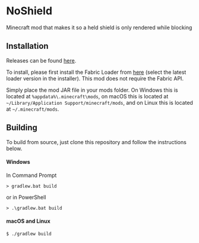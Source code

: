 # NoShield
Minecraft mod that makes it so a held shield is only rendered while blocking

## Installation
Releases can be found [here](https://github.com/Ultra03/NoShield/releases).

To install, please first install the Fabric Loader from [here](https://fabricmc.net/use/) (select the latest loader version in the installer). This mod does not require the Fabric API.

Simply place the mod JAR file in your mods folder. On Windows this is located at `%appdata%\.minecraft\mods`, on macOS this is located at `~/Library/Application Support/minecraft/mods`, and on Linux this is located at `~/.minecraft/mods`.

## Building
To build from source, just clone this repository and follow the instructions below.
#### Windows
In Command Prompt
```
> gradlew.bat build
```
or in PowerShell
```
> .\gradlew.bat build
```

#### macOS and Linux
```
$ ./gradlew build
```
